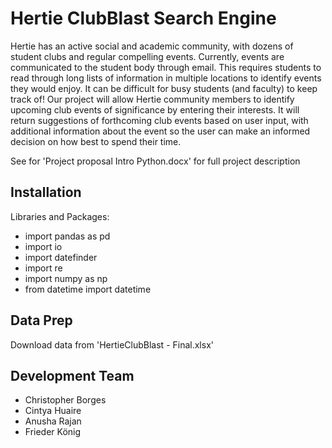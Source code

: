 # Hertie ClubBlast Search Engine
Hertie has an active social and academic community, with dozens of student clubs and regular compelling events. 
Currently, events are communicated to the student body through email. 
This requires students to read through long lists of information in multiple locations to identify events they would enjoy.
It can be difficult for busy students (and faculty) to keep track of! Our project will allow Hertie community members to identify upcoming club events of significance by entering their interests. 
It will return suggestions of forthcoming club events based on user input, with additional information about the event so the user can make an informed decision on how best to spend their time.

See for 'Project proposal Intro Python.docx' for full project description

## Installation

Libraries and Packages:
- import pandas as pd
- import io
- import datefinder
- import re
- import numpy as np
- from datetime import datetime

## Data Prep
Download data from 'HertieClubBlast - Final.xlsx'


## Development Team 
- Christopher Borges
- Cintya Huaire
- Anusha Rajan
- Frieder König
